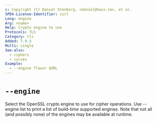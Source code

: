 ```yaml
---
c: Copyright (C) Daniel Stenberg, <daniel@haxx.se>, et al.
SPDX-License-Identifier: curl
Long: engine
Arg: <name>
Help: Crypto engine to use
Protocols: TLS
Category: tls
Added: 7.9.3
Multi: single
See-also:
  - ciphers
  - curves
Example:
  - --engine flavor $URL
---
```


# `--engine`

Select the OpenSSL crypto engine to use for cipher operations. Use --engine
list to print a list of build-time supported engines. Note that not all (and
possibly none) of the engines may be available at runtime.
